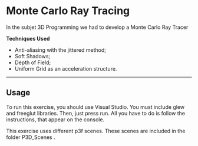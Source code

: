 # Monte Carlo Ray Tracing
In the subjet 3D Programming we had to develop a Monte Carlo Ray Tracer

**Techniques Used**

- Anti-aliasing with the jittered method;
- Soft Shadows;
- Depth of Field;
- Uniform Grid as an acceleration structure.

---

## Usage

To run this exercise, you should use Visual Studio.
You must include glew and freeglut libraries.
Then, just press run.
All you have to do is follow the instructions, that appear on the console.

This exercise uses different p3f scenes. These scenes are included in the folder P3D_Scenes .
